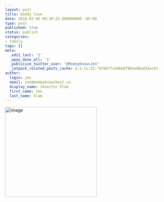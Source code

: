 ```yaml
---
layout: post
title: Daddy love
date: 2016-02-05 09:30:25.000000000 -05:00
type: post
published: true
status: publish
categories:
- Family
tags: []
meta:
  _edit_last: '2'
  _wpas_done_all: '1'
  _publicize_twitter_user: "@MommyKnowsJen"
  _jetpack_related_posts_cache: a:1:{s:32:"8f6677c9d6b0f903e98ad32ec61f8deb";a:2:{s:7:"expires";i:1473855679;s:7:"payload";a:3:{i:0;a:1:{s:2:"id";i:74;}i:1;a:1:{s:2:"id";i:408;}i:2;a:1:{s:2:"id";i:197;}}}}
author:
  login: jen
  email: jen@mommyknowsbest.co
  display_name: Jennifer Elam
  first_name: Jen
  last_name: Elam
---
```

<p><img class="alignnone size-medium wp-image-372" src="{{ site.baseurl }}/assets/image-2-300x295.jpeg" alt="image" width="300" height="295" /></p>
